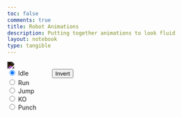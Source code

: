 ```yaml
---
toc: false
comments: true
title: Robot Animations
description: Putting together animations to look fluid
layout: notebook
type: tangible
---
```

<body>
    <div>
        <!-- Within the base div is a canvas. An HTML canvas is used only for graphics. It allows the user to access some basic functions related to the image created on the canvas (including animation) -->
        <canvas id="spriteContainer" style="filter: invert(100%);">
            <img id="robotSprite" src="{{site.baseurl}}/images/robotSpritesheet.png">
        </canvas>
        <!-- Radio type inputs for selecting only one at a time, and also switches selected animation -->
        <div id="controls">
            <input type="radio" name="animation" id="idle" checked>
            <label for="running">Idle</label>
            <!-- Invert Button -->
            <button class="button" onclick="invert()" style="margin-left:50px">Invert</button><br>
            <!-- End Invert Button -->
            <input type="radio" name="animation" id="run">
            <label for="run">Run</label><br>
            <input type="radio" name="animation" id="jump">
            <label for="jump">Jump</label><br>
            <input type="radio" name="animation" id="ko">
            <label for="ko">KO</label><br>
            <input type="radio" name="animation" id="punch">
            <label for="punch">Punch</label><br>
        </div>
    </div>
</body>
<script>
    // Runs this whenever the page is loaded
    window.addEventListener('load', function () {
        // Names the parameters of all canvases on the page, using the `get.ElementById`
        const canvas = document.getElementById('spriteContainer');
        const ctx = canvas.getContext('2d');
        const SPRITE_WIDTH = 798;
        const SPRITE_HEIGHT = 721;
        const SCALE_FACTOR = 1;
        const FRAME_RATE = 30;
        canvas.width = SPRITE_WIDTH * SCALE_FACTOR;
        canvas.height = SPRITE_HEIGHT * SCALE_FACTOR;
        class Robot {
            constructor() {
                // Describes parameters of sprite based off the Canvas parameters, also uing the `getElementById` to reference it.
                this.image = document.getElementById("robotSprite");
                this.width = 798;
                this.height = 721;
                this.x = 100;
                this.y = 0;
                this.scale = SCALE_FACTOR;
                this.maxFrame = 20;
                this.frameX = 0;
                this.frameY = 0;
            }
            draw(context) {
                context.drawImage(
                    this.image,
                    this.frameX * this.width,
                    this.frameY * this.height,
                    this.width,
                    this.height,
                    this.x,
                    this.y,
                    this.width * this.scale,
                    this.height * this.scale
                );
            }
            update() {
                if (this.frameX < this.maxFrame) {
                    this.frameX += 1;
                } else {
                    this.frameX = 0;
                }
            }
        }
        const robot = new Robot();
        // Add event listener to the parent container for event delegation
        const controls = document.getElementById('controls');
        controls.addEventListener('click', function (event) {
            if (event.target.tagName === 'INPUT') {
                const selectedAnimation = event.target.id;
                switch (selectedAnimation) {
                    case 'idle':
                        robot.frameY = 0;
                        robot.frameX = 0;
                        robot.maxFrame = 20;
                        robot.x = 100;
                        break;
                    case 'run':
                        robot.frameY = 4;
                        robot.frameX = 0;
                        robot.maxFrame = 18;
                        robot.x = 100;
                        break;
                    case 'jump':
                        robot.frameY = 1;
                        robot.frameX = 0;
                        robot.maxFrame = 32;
                        robot.x = 100;
                        break;
                    case 'ko':
                        robot.frameY = 2;
                        robot.frameX = 0;
                        robot.maxFrame = 40;
                        robot.x = 100;
                        break;
                    case 'punch':
                        robot.frameY = 3;
                        robot.frameX = 0;
                        robot.maxFrame = 9;
                        robot.x = 50;
                        break;
                    default:
                        break;
                }
            }
        });
        function animate() { //Creates a function called animate that is run after everything else is done
            // Creates a variable callled currentFrameRate which will equal the slider.value and make it into a whole number / integer
            // A timeout that runs a function, timeout creating the delay between each frame. Calculated by 1 second divided by currentFrameRate
            setTimeout(function () {
                // Clears the canvas by replacing everysingle pixel with a transparent pixel
                ctx.clearRect(0, 0, canvas.width, canvas.height);
                // Runs the draw function within the horse class creating the horse
                robot.draw(ctx);
                // Runs the update function, moving the frame of the horse over 1
                robot.update();
                // Reruns the animate function at the same consistency as the browsers refresh rate
                requestAnimationFrame(animate);
            }, 1000 / FRAME_RATE);
        }
        // This is the animate function being run at the start of the page, otherwise it would not start.
        animate();
    });
</script>
<script>
    let inverted = false;
    function invert() {
        const canvas = document.getElementById("spriteContainer")
        if (inverted) {
            canvas.style.filter = "invert(100%)";
        }
        else {
            canvas.style.filter = "invert(0%)";
        }
        inverted = !inverted
    }
</script>





